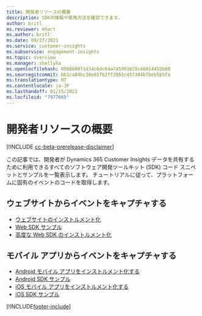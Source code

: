 ```yaml
---
title: 開発者リソースの概要
description: SDKの情報や使用方法を確認できます。
author: britl
ms.reviewer: mhart
ms.author: britl
ms.date: 09/27/2021
ms.service: customer-insights
ms.subservice: engagement-insights
ms.topic: overview
ms.manager: shellyha
ms.openlocfilehash: 090860071d34c6dc64a745993628c46014455b80
ms.sourcegitcommit: bb1ca84bc38e81fb2ff2961c457384b7beb5b5fa
ms.translationtype: HT
ms.contentlocale: ja-JP
ms.lasthandoff: 01/15/2022
ms.locfileid: "7977665"
---
```

# <a name="developer-resources-overview"></a>開発者リソースの概要

[!INCLUDE [cc-beta-prerelease-disclaimer](includes/cc-beta-prerelease-disclaimer.md)]

この記事では、開発者が Dynamics 365 Customer Insights データを共有するために利用できるすべてのソフトウェア開発ツールキット (SDK) コード スニペットとサンプルを一覧表示します。 チュートリアルに従って、プラットフォームに固有のイベントのコードを取得します。

## <a name="capture-events-from-websites"></a>ウェブサイトからイベントをキャプチャする

- [ウェブサイトのインストルメント化](instrument-website.md)
- [Web SDK サンプル](websdk-sample.md)
- [高度な Web SDK のインストルメント化](advanced-SDK-implementation.md)

## <a name="capture-events-from-mobile-apps"></a>モバイル アプリからイベントをキャプチャする

- [Android モバイル アプリをインストルメント化する](get-started-android.md)
- [Android SDK サンプル](androidsdk-sample.md)
- [iOS モバイル アプリをインストルメント化する](get-started-ios.md)
- [iOS SDK サンプル](iossdk-sample.md)

[!INCLUDE[footer-include](../includes/footer-banner.md)]
